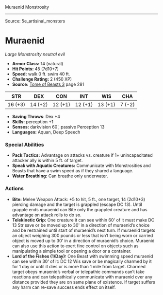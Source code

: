 <MonsterName/>Muraenid</MonsterName>
<CreatureType/>Monstrosity</CreatureType>



---

Source: 5e_artisinal_monsters

# Muraenid

*Large* *Monstrosity* *neutral evil*

- **Armor Class:** 14 (natural)
- **Hit Points:** 45 (7d10+7)
- **Speed:** walk 0 ft. swim 40 ft.
- **Challenge Rating:** 2 (450 XP)
- **Source:** [Tome of Beasts 3](https://koboldpress.com/kpstore/product/tome-of-beasts-3-for-5th-edition/) page 281

| STR | DEX | CON | INT | WIS | CHA |
| --- | --- | --- | --- | --- | --- |
| 16 (+3) | 14 (+2) | 12 (+1) | 12 (+1) | 13 (+1) | 7 (-2) |

- **Saving Throws**: Dex +4
- **Skills:** perception +1
- **Senses:** darkvision 60', passive Perception 13
- **Languages:** Aquan, Deep Speech

### Special Abilities

- **Pack Tactics:** Advantage on attacks vs. creature if 1+ unincapacitated attacker ally is within 5 ft. of target.
- **Speak with Aquatic Creatures:** Communicate with Monstrosities and Beasts that have a swim speed as if they shared a language.
- **Water Breathing:** Can breathe only underwater.

### Actions

- **Bite:** Melee Weapon Attack: +5 to hit, 5 ft., one target, 14 (2d10+3) piercing damage and the target is grappled (escape DC 13). Until grapple ends muraenid can Bite only the grappled creature and has advantage on attack rolls to do so.
- **Telekinetic Grip:** One creature it can see within 60' of it must make DC 13 Str save or be moved up to 30' in a direction of muraenid’s choice and be restrained until start of muraenid’s next turn. If  muraenid targets an object weighing 300 pounds or less that isn’t being worn or carried object is moved up to 30' in a direction of muraenid’s choice. Muraenid can also use this action to exert fine control on objects such as manipulating a simple tool or opening a door or a container.
- **Lord of the Fishes (1/Day):** One Beast with swimming speed muraenid can see within 30' of it: DC 12 Wis save or be magically charmed by it for 1 day or until it dies or is more than 1 mile from target. Charmed target obeys muraenid’s verbal or telepathic commands can’t take reactions and can telepathically communicate with muraenid over any distance provided they are on same plane of existence. If target suffers any harm can re-save success ends effect on itself.




